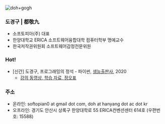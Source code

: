 ![doh+gogh](https://i.imgur.com/TaYtePI.png)

### 도경구 | 都敬九

- 소프토피아(주) 대표
- 한양대학교 ERICA 소프트웨어융합대학 컴퓨터학부 명예교수
- 한국저작권위원회 소프트웨어감정전문위원

### Hot!

- [신간] 도경구, 프로그래밍의 정석 - 파이썬, [생능출판사](https://www.booksr.co.kr/), 2020
  - [강의 동영상, 학습 자료, 정오표](https://doggzone.github.io/pppython/)

### 주소
- 온라인: softopian0 at gmail dot com, doh at hanyang dot ac dot kr
- 오프라인: 경기도 안산시 상록구 한양대학로 55 ERICA컨벤션센터 614호 (우편번호: 15588)
